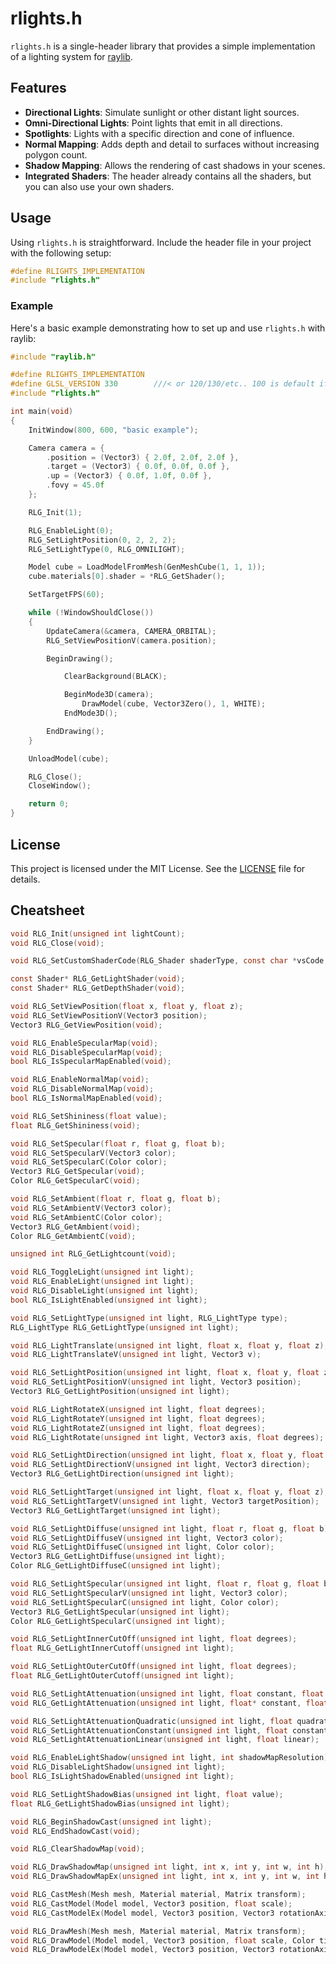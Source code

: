# rlights.h

`rlights.h` is a single-header library that provides a simple implementation of a lighting system for [raylib](https://www.raylib.com/).

## Features
- **Directional Lights**: Simulate sunlight or other distant light sources.
- **Omni-Directional Lights**: Point lights that emit in all directions.
- **Spotlights**: Lights with a specific direction and cone of influence.
- **Normal Mapping**: Adds depth and detail to surfaces without increasing polygon count.
- **Shadow Mapping**: Allows the rendering of cast shadows in your scenes.
- **Integrated Shaders**: The header already contains all the shaders, but you can also use your own shaders.

## Usage
Using `rlights.h` is straightforward. Include the header file in your project with the following setup:

```c
#define RLIGHTS_IMPLEMENTATION
#include "rlights.h"
```

### Example
Here's a basic example demonstrating how to set up and use `rlights.h` with raylib:

```c
#include "raylib.h"

#define RLIGHTS_IMPLEMENTATION
#define GLSL_VERSION 330        ///< or 120/130/etc.. 100 is default if 'PLATFORM_DESKTOP' is not defined
#include "rlights.h"

int main(void)
{
    InitWindow(800, 600, "basic example");

    Camera camera = {
        .position = (Vector3) { 2.0f, 2.0f, 2.0f },
        .target = (Vector3) { 0.0f, 0.0f, 0.0f },
        .up = (Vector3) { 0.0f, 1.0f, 0.0f },
        .fovy = 45.0f
    };

    RLG_Init(1);

    RLG_EnableLight(0);
    RLG_SetLightPosition(0, 2, 2, 2);
    RLG_SetLightType(0, RLG_OMNILIGHT);

    Model cube = LoadModelFromMesh(GenMeshCube(1, 1, 1));
    cube.materials[0].shader = *RLG_GetShader();

    SetTargetFPS(60);

    while (!WindowShouldClose())
    {
        UpdateCamera(&camera, CAMERA_ORBITAL);
        RLG_SetViewPositionV(camera.position);

        BeginDrawing();

            ClearBackground(BLACK);

            BeginMode3D(camera);
                DrawModel(cube, Vector3Zero(), 1, WHITE);
            EndMode3D();

        EndDrawing();
    }

    UnloadModel(cube);

    RLG_Close();
    CloseWindow();

    return 0;
}
```

## License
This project is licensed under the MIT License. See the [LICENSE](LICENSE) file for details.

## Cheatsheet

```c
void RLG_Init(unsigned int lightCount);
void RLG_Close(void);

void RLG_SetCustomShaderCode(RLG_Shader shaderType, const char *vsCode, const char *fsCode)

const Shader* RLG_GetLightShader(void);
const Shader* RLG_GetDepthShader(void);

void RLG_SetViewPosition(float x, float y, float z);
void RLG_SetViewPositionV(Vector3 position);
Vector3 RLG_GetViewPosition(void);

void RLG_EnableSpecularMap(void);
void RLG_DisableSpecularMap(void);
bool RLG_IsSpecularMapEnabled(void);

void RLG_EnableNormalMap(void);
void RLG_DisableNormalMap(void);
bool RLG_IsNormalMapEnabled(void);

void RLG_SetShininess(float value);
float RLG_GetShininess(void);

void RLG_SetSpecular(float r, float g, float b);
void RLG_SetSpecularV(Vector3 color);
void RLG_SetSpecularC(Color color);
Vector3 RLG_GetSpecular(void);
Color RLG_GetSpecularC(void);

void RLG_SetAmbient(float r, float g, float b);
void RLG_SetAmbientV(Vector3 color);
void RLG_SetAmbientC(Color color);
Vector3 RLG_GetAmbient(void);
Color RLG_GetAmbientC(void);

unsigned int RLG_GetLightcount(void);

void RLG_ToggleLight(unsigned int light);
void RLG_EnableLight(unsigned int light);
void RLG_DisableLight(unsigned int light);
bool RLG_IsLightEnabled(unsigned int light);

void RLG_SetLightType(unsigned int light, RLG_LightType type);
RLG_LightType RLG_GetLightType(unsigned int light);

void RLG_LightTranslate(unsigned int light, float x, float y, float z);
void RLG_LightTranslateV(unsigned int light, Vector3 v);

void RLG_SetLightPosition(unsigned int light, float x, float y, float z);
void RLG_SetLightPositionV(unsigned int light, Vector3 position);
Vector3 RLG_GetLightPosition(unsigned int light);

void RLG_LightRotateX(unsigned int light, float degrees);
void RLG_LightRotateY(unsigned int light, float degrees);
void RLG_LightRotateZ(unsigned int light, float degrees);
void RLG_LightRotate(unsigned int light, Vector3 axis, float degrees);

void RLG_SetLightDirection(unsigned int light, float x, float y, float z);
void RLG_SetLightDirectionV(unsigned int light, Vector3 direction);
Vector3 RLG_GetLightDirection(unsigned int light);

void RLG_SetLightTarget(unsigned int light, float x, float y, float z);
void RLG_SetLightTargetV(unsigned int light, Vector3 targetPosition);
Vector3 RLG_GetLightTarget(unsigned int light);

void RLG_SetLightDiffuse(unsigned int light, float r, float g, float b);
void RLG_SetLightDiffuseV(unsigned int light, Vector3 color);
void RLG_SetLightDiffuseC(unsigned int light, Color color);
Vector3 RLG_GetLightDiffuse(unsigned int light);
Color RLG_GetLightDiffuseC(unsigned int light);

void RLG_SetLightSpecular(unsigned int light, float r, float g, float b);
void RLG_SetLightSpecularV(unsigned int light, Vector3 color);
void RLG_SetLightSpecularC(unsigned int light, Color color);
Vector3 RLG_GetLightSpecular(unsigned int light);
Color RLG_GetLightSpecularC(unsigned int light);

void RLG_SetLightInnerCutOff(unsigned int light, float degrees);
float RLG_GetLightInnerCutoff(unsigned int light);

void RLG_SetLightOuterCutOff(unsigned int light, float degrees);
float RLG_GetLightOuterCutoff(unsigned int light);

void RLG_SetLightAttenuation(unsigned int light, float constant, float linear, float quadratic);
void RLG_GetLightAttenuation(unsigned int light, float* constant, float* linear, float* quadratic);

void RLG_SetLightAttenuationQuadratic(unsigned int light, float quadratic);
void RLG_SetLightAttenuationConstant(unsigned int light, float constant);
void RLG_SetLightAttenuationLinear(unsigned int light, float linear);

void RLG_EnableLightShadow(unsigned int light, int shadowMapResolution);
void RLG_DisableLightShadow(unsigned int light);
bool RLG_IsLightShadowEnabled(unsigned int light);

void RLG_SetLightShadowBias(unsigned int light, float value);
float RLG_GetLightShadowBias(unsigned int light);

void RLG_BeginShadowCast(unsigned int light);
void RLG_EndShadowCast(void);

void RLG_ClearShadowMap(void);

void RLG_DrawShadowMap(unsigned int light, int x, int y, int w, int h);
void RLG_DrawShadowMapEx(unsigned int light, int x, int y, int w, int h, float near, float far);

void RLG_CastMesh(Mesh mesh, Material material, Matrix transform);
void RLG_CastModel(Model model, Vector3 position, float scale);
void RLG_CastModelEx(Model model, Vector3 position, Vector3 rotationAxis, float rotationAngle, Vector3 scale);

void RLG_DrawMesh(Mesh mesh, Material material, Matrix transform);
void RLG_DrawModel(Model model, Vector3 position, float scale, Color tint);
void RLG_DrawModelEx(Model model, Vector3 position, Vector3 rotationAxis, float rotationAngle, Vector3 scale, Color tint);
```